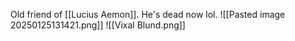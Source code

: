 Old friend of [[Lucius Aemon]]. He's dead now lol. 
![[Pasted image 20250125131421.png]]
![[Vixal Blund.png]]